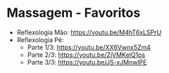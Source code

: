 # Massagem - Favoritos
- Reflexologia Mão: <https://youtu.be/M4hT6xLSPrU>
- Reflexologia Pé:
  - Parte 1/3: <https://youtu.be/XX6Vwnx5Zm4>
  - Parte 2/3: <https://youtu.be/ZjVMKelQ1ps>
  - Parte 3/3: <https://youtu.be/JS-xJMnwlPE>
